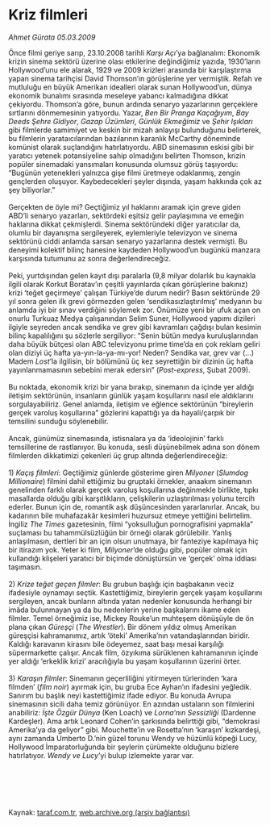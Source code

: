 # Kriz filmleri

*Ahmet Gürata 05.03.2009*

<div class="taraf_structure_2col_1zq">
<div class="margen_n">



 <p>Önce filmi geriye sarıp, 23.10.2008 tarihli <i>Karşı Açı</i>’ya bağlanalım: Ekonomik krizin sinema sektörü üzerine olası etkilerine değindiğimiz yazıda, 1930’ların Hollywood’unu ele alarak, 1929 ve 2009 krizleri arasında bir karşılaştırma yapan sinema tarihçisi David Thomson’ın görüşlerine yer vermiştik. Refah ve mutluluğu en büyük Amerikan idealleri olarak sunan Hollywood’un, dünya ekonomik bunalımı sırasında meseleye yabancı kalmadığına dikkat çekiyordu. Thomson’a göre, bunun ardında senaryo yazarlarının gerçeklere sırtlarını dönmemesinin yatıyordu. Yazar, <i>Ben Bir Pranga Kaçağıyım</i>, <i>Bay Deeds Şehre Gidiyor</i>, <i>Gazap Üzümleri</i>, <i>Günlük Ekmeğimiz</i> ve <i>Şehir Işıkları</i> gibi filmlerde samimiyet ve keskin bir mizah anlayışı bulunduğunu belirterek, bu filmlerin yarataıcılarından bazılarının karanlık McCarthy döneminde komünist olarak suçlandığını hatırlatıyordu. ABD sinemasının eskisi gibi bir yaratıcı yetenek potansiyeline sahip olmadığını belirten Thomson, krizin popüler sinemadaki yansımaları konusunda olumsuz görüş taşıyordu: “Bugünün yetenekleri yalnızca gişe filmi üretmeye odaklanmış, zengin gençlerden oluşuyor. Kaybedecekleri şeyler dışında, yaşam hakkında çok az şey biliyorlar.” <br/><br/>Gerçekten de öyle mi? Geçtiğimiz yıl haklarını aramak için greve giden ABD’li senaryo yazarları, sektördeki eşitsiz gelir paylaşımına ve emeğin haklarına dikkat çekmişlerdi. Sinema sektöründeki diğer yaratıcılar da, olumlu bir dayanışma sergileyerek, eylemleriyle televizyon ve sinema sektörünü ciddi anlamda sarsan senaryo yazarlarına destek vermişti. Bu deneyimi kolektif bilinç hanesine kaydeden Hollywood’un bugünkü manzara karşısında tutumunu az sonra değerlendireceğiz. <br/><br/>Peki, yurtdışından gelen kayıt dışı paralarla (9,8 milyar dolarlık bu kaynakla ilgili olarak Korkut Boratav’ın çeşitli yayınlarda çıkan görüşlerine bakınız) krizi ‘teğet geçirmeye’ çalışan Türkiye’de durum nedir? Basın sektöründe 29 yıl sonra gelen ilk grevi görmezden gelen ‘sendikasızlaştırılmış’ medyanın bu anlamda iyi bir sınav verdiğini söylemek zor. Önümüze yeni bir ufuk açan on onurlu Turkuaz Medya çalışanından Selim Suner, Hollywood yapımı dizileri ilgiyle seyreden ancak sendika ve grev gibi kavramları çağdışı bulan kesimin bilinç kapalılığını şu sözlerle sergiliyor: “Senin bütün medya kuruluşlarından daha büyük bütçesi olan ABC televizyonu prime time’da en çok reklam geliri olan diziyi üç hafta ya-yın-la-ya-mı-yor! Neden? Sendika var, grev var (...) Madem <i>Lost</i>’la ilgilisin, bir bölümünü üç kez seyrettiğin bir dizinin üç hafta yayınlanmamasının sebebini merak edersin” (<i>Post-express</i>, Şubat 2009). <br/><br/>Bu noktada, ekonomik krizi bir yana bırakıp, sinemanın da içinde yer aldığı iletişim sektörünün, insanların günlük yaşam koşullarını nasıl ele aldıklarını sorgulayabiliriz. Genel anlamda, iletişim ve eğlence sektörünün “bireylerin gerçek varoluş koşullarına” gözlerini kapattığı ya da hayali/çarpık bir temsilini sunduğu söylenebilir. <br/><br/>Ancak, günümüz sinemasında, istisnalara ya da ‘ideolojinin’ farklı temsillerine de rastlanıyor. Bu konuda, sesli düşünebilmek adına son dönem filmlerden dikkatimizi çekenleri üç grup altında değerlendireceğiz: <br/><br/>1) <i>Kaçış filmleri</i>: Geçtiğimiz günlerde gösterime giren <i>Milyoner</i> (<i>Slumdog Millionaire</i>) filmini dahil ettiğimiz bu gruptaki örnekler, anaakım sinemanın genelinden farklı olarak gerçek varoluş koşullarına değinmekle birlikte, tıpkı masallarda olduğu gibi karşıtlıkların, çelişkilerin uzlaştırılması yolunu tercih ederler. Bunun için de, romantik aşk düşüncesinden yararlanırlar. Ancak, bu kadarının bile muhafazakâr kesimleri huzursuz etmeye yettiğini belirtelim. İngiliz <i>The Times</i> gazetesinin, filmi “yoksulluğun pornografisini yapmakla” suçlaması bu tahammülsüzlüğün bir örneği olarak görülebilir. Yanlış anlaşılmasın, dertleri bir an için olsun unutmaya, bir fanteziye kapılmaya hiç bir itirazım yok. Yeter ki film, <i>Milyoner</i>’de olduğu gibi, popüler olmak için kullandığı klişeleri yaratıcı bir biçimde dönüştürsün ve ‘gerçek’ olma iddiası taşımasın. <br/><br/>2) <i>Krize teğet geçen filmler</i>: Bu grubun başlığı için başbakanın veciz ifadesiyle oynamayı seçtik. Kastettiğimiz, bireylerin gerçek yaşam koşullarını sergileyen, ancak bunların altında yatan nedenler konusunda herhangi bir imâda bulunmayan ya da bu nedenlerin yerine başkalarını ikame eden filmler. Temel örneğimiz ise, Mickey Rouke’un muhteşem dönüşüyle de ön plana çıkan <i>Güreşçi</i> (<i>The Wrestler</i>). Bir dönem yıldız olmuş Amerikan güreşçisi kahramanımız, artık ‘öteki’ Amerika’nın vatandaşlarından biridir. Kaldığı karavanın kirasını bile ödeyemez, saat başı mesai karşılığı süpermarkette çalışır. Ancak film, özyıkıma sürüklenen kahramanının içinde yer aldığı ‘erkeklik krizi’ aracılığıyla bu yaşam koşullarının üzerini örter. <br/><br/>3) <i>Karaşın filmler</i>: Sinemanın geçerliliğini yitirmeyen türlerinden ‘kara filmden’ (<i>film noir</i>) ayırmak için, bu gruba Ece Ayhan’ın ifadesini yeğledik. Sanırım bu başlık neyi kastettiğimiz ifade ediyor. Bu konuda Avrupa sinemasının sicili daha temiz görünüyor. En azından ustaların son filmlerini anabiliriz: <i>İşte Özgür Dünya</i> (Ken Loach) ve <i>Lorna’nın Sessizliği</i> (Dardenne Kardeşler). Ama artık Leonard Cohen’in şarkısında belirttiği gibi, “demokrasi Amerika’ya da geliyor” gibi. Mouchette’in ve Rosetta’nın ‘karaşın’ kızkardeşi, aynı zamanda Umberto D.’nin güzel torunu Wendy ve hüzünlü köpeği Lucy, Hollywood İmparatorluğunda bir şeylerin çürümekte olduğunu bizlere hatırlatıyor. <i>Wendy ve Lucy</i>’yi bulup izlemekte yarar var.</p>
<br/>
<br/>
<br/>



<br/>


<div id="taraf_not">
</div>

</div>


</div>

Kaynak: [taraf.com.tr](http://www.taraf.com.tr:80/makale/4341.htm), [web.archive.org (arşiv bağlantısı)](http://web.archive.org/web/20090705091850/http://www.taraf.com.tr:80/makale/4341.htm)
